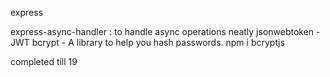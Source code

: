 express

express-async-handler : to handle async operations neatly
jsonwebtoken - JWT
bcrypt - A library to help you hash passwords.
npm i bcryptjs

completed till 19

